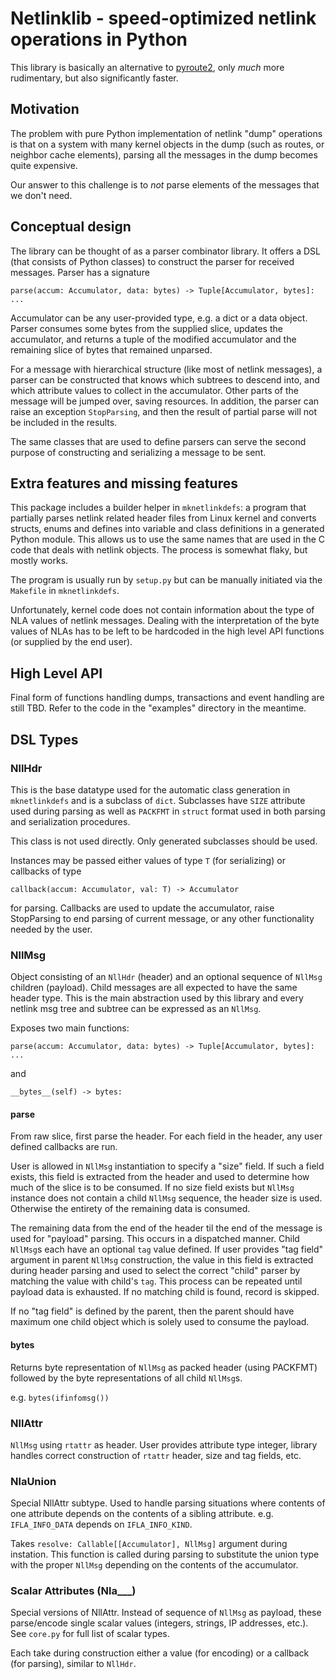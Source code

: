 # Netlinklib - speed-optimized netlink operations in Python

This library is basically an alternative to
[pyroute2](https://github.com/svinota/pyroute2/),
only _much_ more rudimentary, but also significantly faster.

## Motivation

The problem with pure Python implementation of netlink "dump" operations
is that on a system with many kernel objects in the dump (such as routes,
or neighbor cache elements), parsing all the messages in the dump becomes
quite expensive.

Our answer to this challenge is to _not_ parse elements of the messages
that we don't need.

## Conceptual design

The library can be thought of as a parser combinator library. It offers
a DSL (that consists of Python classes) to construct the parser for
received messages. Parser has a signature

```
parse(accum: Accumulator, data: bytes) -> Tuple[Accumulator, bytes]: ...
```

Accumulator can be any user-provided type, e.g. a dict or a data object.
Parser consumes some bytes from the supplied slice, updates the accumulator,
and returns a tuple of the modified accumulator and the remaining slice of
bytes that remained unparsed.

For a message with hierarchical structure (like most of netlink messages),
a parser can be constructed that knows which subtrees to descend into,
and which attribute values to collect in the accumulator. Other parts of
the message will be jumped over, saving resources. In addition, the
parser can raise an exception `StopParsing`, and then the result of
partial parse will not be included in the results.

The same classes that are used to define parsers can serve the second purpose
of constructing and serializing a message to be sent.

## Extra features and missing features

This package includes a builder helper in `mknetlinkdefs`: a program that
partially parses netlink related header files from Linux kernel and converts
structs, enums and defines into variable and class definitions in a
generated Python module. This allows us to use the same names that are used
in the C code that deals with netlink objects. The process is somewhat flaky,
but mostly works.

The program is usually run by `setup.py` but can be manually initiated via
the `Makefile` in `mknetlinkdefs`.

Unfortunately, kernel code does not contain information about the type
of NLA values of netlink messages. Dealing with the interpretation of the
byte values of NLAs has to be left to be hardcoded in the high level API
functions (or supplied by the end user).

## High Level API

Final form of functions handling dumps, transactions and event handling are still TBD. Refer to the code in the "examples" directory in the meantime.


## DSL Types

### NllHdr

This is the base datatype used for the automatic class generation in `mknetlinkdefs` and is a subclass of `dict`. Subclasses have `SIZE` attribute used during parsing as well as `PACKFMT` in `struct` format used in both parsing and serialization procedures.

This class is not used directly. Only generated subclasses should be used.

Instances may be passed either values of type `T` (for serializing) or callbacks of type
```
callback(accum: Accumulator, val: T) -> Accumulator
```
for parsing. Callbacks are used to update the accumulator, raise StopParsing to end parsing of current message, or any other functionality needed by the user.


### NllMsg

Object consisting of an `NllHdr` (header) and an optional sequence of `NllMsg` children (payload). Child messages are all expected to have the same header type. This is the main abstraction used by this library and every netlink msg tree and subtree can be expressed as an `NllMsg`.

Exposes two main functions:

```
parse(accum: Accumulator, data: bytes) -> Tuple[Accumulator, bytes]: ...
```

and

```
__bytes__(self) -> bytes:
```

#### parse
From raw slice, first parse the header. For each field in the header, any user defined callbacks are run.

User is allowed in `NllMsg` instantiation to specify a "size" field. If such a field exists, this field is extracted from the header and used to determine how much of the slice is to be consumed. If no size field exists but `NllMsg` instance does not contain a child `NllMsg` sequence, the header size is used. Otherwise the entirety of the remaining data is consumed.

The remaining data from the end of the header til the end of the message is used for "payload" parsing. This occurs in a dispatched manner. Child `NllMsg`s each have an optional `tag` value defined. If user provides "tag field" argument in parent `NllMsg` construction, the value in this field is extracted during header parsing and used to select the correct "child" parser by matching the value with child's `tag`. This process can be repeated until payload data is exhausted. If no matching child is found, record is skipped.

If no "tag field" is defined by the parent, then the parent should have maximum one child object which is solely used to consume the payload.


#### __bytes__
Returns byte representation of `NllMsg` as packed header (using PACKFMT) followed by the byte representations of all child `NllMsg`s.

e.g. `bytes(ifinfomsg())`

### NllAttr
`NllMsg` using `rtattr` as header. User provides attribute type integer, library handles correct construction of `rtattr` header, size and tag fields, etc.

### NlaUnion
Special NllAttr subtype. Used to handle parsing situations where contents of one attribute depends on the contents of a sibling attribute. e.g. `IFLA_INFO_DATA` depends on `IFLA_INFO_KIND`.

Takes `resolve: Callable[[Accumulator], NllMsg]` argument during instation. This function is called during parsing to substitute the union type with the proper `NllMsg` depending on the contents of the accumulator.

### Scalar Attributes (Nla___)
Special versions of NllAttr. Instead of sequence of `NllMsg` as payload, these parse/encode single scalar values (integers, strings, IP addresses, etc.). See `core.py` for full list of scalar types.

Each take during construction either a value (for encoding) or a callback (for parsing), similar to `NllHdr`.
